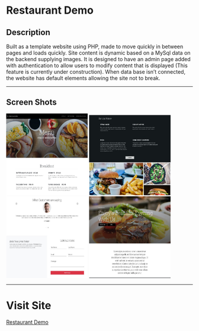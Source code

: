 # Restaurant Demo

## Description
Built as a template website using PHP, made to move quickly in between pages and loads quickly. Site content is dynamic based on a MySql data on the backend supplying images. It is designed to have an admin page added with authentication to allow users to modify content that is displayed (This feature is currently under construction). When data base isn’t connected, the website has default elements allowing the site not to break.
***

## Screen Shots
<!-- ![Screenshot 1](https://github.com/raulthedeveloper/weather-app/blob/master/wa-1.png) -->
<img  src="https://github.com/raulthedeveloper/personal-portfolio/blob/main/screenshots/rs-1.jpg" width="220" height="220" /> <img src="https://github.com/raulthedeveloper/personal-portfolio/blob/main/screenshots/rs-2.jpg" width="220" height="220" /> <img src="https://github.com/raulthedeveloper/personal-portfolio/blob/main/screenshots/rs-3.jpg" width="220" height="220" /> <img  src="https://github.com/raulthedeveloper/personal-portfolio/blob/main/screenshots/rs-4.jpg" width="220" height="220" /> 

***

# Visit Site

[Restaurant Demo](http://projects.raulthedeveloper.site/restaurant/)

